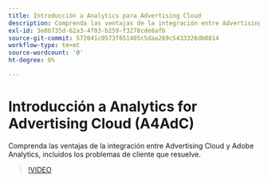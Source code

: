 ```yaml
---
title: Introducción a Analytics para Advertising Cloud
description: Comprenda las ventajas de la integración entre Advertising Cloud y Adobe Analytics, incluidos los problemas de cliente que resuelve.
exl-id: 3e8b735d-62a3-4f03-b259-f3278cde8afb
source-git-commit: 572041c0573f651405c5daa269c5433326db0814
workflow-type: tm+mt
source-wordcount: '0'
ht-degree: 0%

---
```


# Introducción a Analytics for Advertising Cloud (A4AdC)

Comprenda las ventajas de la integración entre Advertising Cloud y Adobe Analytics, incluidos los problemas de cliente que resuelve.

>[!VIDEO](https://video.tv.adobe.com/v/33491)
